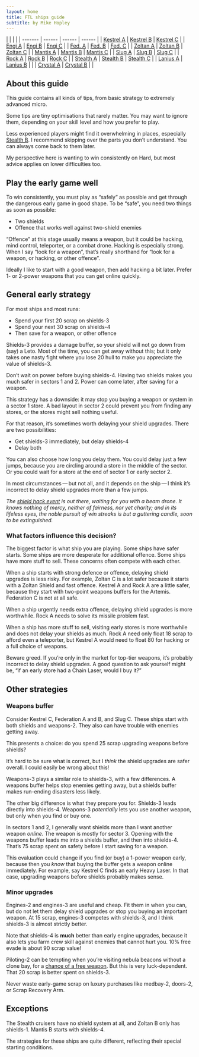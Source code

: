 ```yaml
---
layout: home
title: FTL ships guide
subtitle: by Mike Hopley
---
```


| | | |
| ------- | ------ | ------ | ------ |
| [Kestrel A](/kestrel-a) | [Kestrel B](/kestrel-b) | [Kestrel C](/kestrel-c) |
| [Engi A](/engi-a) | [Engi B](/engi-b) | [Engi C](/engi-c) |
| [Fed. A](/federation-a) | [Fed. B](/federation-b) | [Fed. C](/federation-c)                              |
| [Zoltan A](/zoltan-a) | [Zoltan B](/zoltan-b) | [Zoltan C](/zoltan-c) |
| [Mantis A](/mantis-a) | [Mantis B](/mantis-b) | [Mantis C](/mantis-c) |
| [Slug A](/slug-a) | [Slug B](/slug-b) | [Slug C](/slug-c) |
| [Rock A](/rock-a) | [Rock B](/rock-b) | [Rock C](/rock-c) |
| [Stealth A](/stealth-a) | [Stealth B](/stealth-b) | [Stealth C](/stealth-c) |
| [Lanius A](/lanius-a) | [Lanius B](/lanius-b) |  |
| [Crystal A](/crystal-a) | [Crystal B](/crystal-b) | |

## About this guide

This guide contains all kinds of tips, from basic strategy to extremely advanced micro.

Some tips are tiny optimisations that rarely matter. You may want to ignore them, depending on your skill level and how you prefer to play.

Less experienced players might find it overwhelming in places, especially [Stealth B](/stealth-b). I recommend skipping over the parts you don’t understand. You can always come back to them later.

My perspective here is wanting to win consistently on Hard, but most advice applies on lower difficulties too.


## Play the early game well

To win consistently, you must play as “safely” as possible and get through the dangerous early game in good shape. To be “safe”, you need two things as soon as possible:

* Two shields
* Offence that works well against two-shield enemies

“Offence” at this stage usually means a weapon, but it could be hacking, mind control, teleporter, or a combat drone. Hacking is especially strong. When I say “look for a weapon”, that’s really  shorthand for “look for a weapon, or hacking, or other offence”. 

Ideally I like to start with a good weapon, then add hacking a bit later.  Prefer 1- or 2-power weapons that you can get online quickly.


## General early strategy

For most ships and most runs:

* Spend your first 20 scrap on shields-3
* Spend your next 30 scrap on shields-4
* Then save for a weapon, or other offence

Shields-3 provides a damage buffer, so your shield will not go down from (say) a Leto. Most of the time, you can get away without this; but it only takes one nasty fight where you lose 20 hull to make you appreciate the value of shields-3.

Don’t wait on power before buying shields-4. Having two shields makes you much safer in sectors 1 and 2. Power can come later, after saving for a weapon.

This strategy has a downside: it may stop you buying a weapon or system in a sector 1 store. A bad layout in sector 2 could prevent you from finding any stores, or the stores might sell nothing useful.

For that reason, it’s sometimes worth delaying your shield upgrades. There are two possibilities:

* Get shields-3 immediately, but delay shields-4
* Delay both

You can also choose how long you delay them. You could delay just a few jumps, because you are circling around a store in the middle of the sector. Or you could wait for a store at the end of sector 1 or early sector 2.

In most circumstances&thinsp;&mdash;&thinsp;but not all, and it depends on the ship&thinsp;&mdash;&thinsp;I think it’s incorrect to delay shield upgrades more than a few jumps.

*The [shield hack event](https://ftl.fandom.com/wiki/Rebel_AI_Scout_carrying_Shield_Virus) is out there, waiting for you with a beam drone. It knows nothing of mercy, neither of fairness, nor yet charity; and in its lifeless eyes, the noble pursuit of win streaks is but a guttering candle, soon to be extinguished.*


### What factors influence this decision?

The biggest factor is what ship you are playing. Some ships have safer starts. Some ships are more desperate for additional offence. Some ships have more stuff to sell. These concerns often compete with each other.

When a ship starts with strong defence or offence, delaying shield upgrades is less risky. For example, Zoltan C is a lot safer because it starts with a Zoltan Shield and fast offence. Kestrel A and Rock A are a little safer, because they start with two-point weapons buffers for the Artemis. Federation C is not at all safe.

When a ship urgently needs extra offence, delaying shield upgrades is more worthwhile. Rock A needs to solve its missile problem fast.

When a ship has more stuff to sell, visiting early stores is more worthwhile and does not delay your shields as much. Rock A need only float 18 scrap to afford even a teleporter, but Kestrel A would need to float 80 for hacking or a full choice of weapons.

Beware greed. If you’re only in the market for top-tier weapons, it’s probably incorrect to delay shield upgrades. A good question to ask yourself might be, “if an early store had a Chain Laser, would I buy it?”


## Other strategies

<h3 id="weapons-buffer">Weapons buffer</h3>

Consider Kestrel C, Federation A and B, and Slug C. These ships start with both shields and weapons-2. They also can have trouble with enemies getting away.

This presents a choice: do you spend 25 scrap upgrading weapons before shields?

It’s hard to be sure what is correct, but I *think* the shield upgrades are safer overall. I could easily be wrong about this!

Weapons-3 plays a similar role to shields-3, with a few differences. A weapons buffer helps stop enemies getting away, but a shields buffer makes run-ending disasters less likely.

The other big difference is what they prepare you for. Shields-3 leads directly into shields-4. Weapons-3 *potentially* lets you use another weapon, but only when you find or buy one.

In sectors 1 and 2, I generally want shields more than I want another weapon *online*. The weapon is mostly for sector 3. Opening with the weapons buffer leads me into a shields buffer, and then into shields-4. That’s 75 scrap spent on safety before I start saving for a weapon.

This evaluation could change if you find (or buy) a 1-power weapon early, because then you *know* that buying the buffer gets a weapon online immediately. For example, say Kestrel C finds an early Heavy Laser. In that case, upgrading weapons before shields probably makes sense.

### Minor upgrades

Engines-2 and engines-3 are useful and cheap. Fit them in when you can, but do not let them delay shield upgrades or stop you buying an important weapon. At 15 scrap, engines-3 competes with shields-3, and I think shields-3 is almost strictly better.

Note that shields-4 is **much** better than early engine upgrades, because it also lets you farm crew skill against enemies that cannot hurt you. 10% free evade is about 90 scrap value!

Piloting-2 can be tempting when you’re visiting nebula beacons without a clone bay, for a [chance of a free weapon](http://ftl.wikia.com/wiki/Plasma_Storm_Incapacitated_Ships). But this is very luck-dependent. That 20 scrap is better spent on shields-3.

Never waste early-game scrap on luxury purchases like medbay-2, doors-2, or Scrap Recovery Arm.


## Exceptions

The Stealth cruisers have no shield system at all, and Zoltan B only has shields-1. Mantis B starts with shields-4.

The strategies for these ships are quite different, reflecting their special starting conditions.
